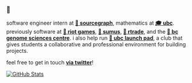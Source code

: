 ### 👋 

software engineer intern at [**🔎 sourcegraph**](https://bobheadxi.dev/sourcegraph), mathematics at [**🎓 ubc**](https://ubc.ca/). previously software at [**👊 riot games**](https://bobheadxi.dev/riot-games/), [**🏡 sumus**](https://bobheadxi.dev/sumus/), [**🚢 rtrade**](https://bobheadxi.dev/rtrade-techologies/), and the [**💊 bc genome sciences centre**](https://bobheadxi.dev/bcgsc/). i also help run [**🚀 ubc launch pad**](https://ubclaunchpad.com/), a club that gives students a collaborative and professional environment for building projects.

feel free to get in touch [**via twitter**](https://twitter.com/bobheadxi)!

[![GitHub Stats](https://github-readme-stats.vercel.app/api?username=bobheadxi&hide=stars,contribs&show_icons=true&hide_title=true&hide_rank=true&count_private=true&icon_color=5A85F3&include_all_commits=true)](https://bobheadxi.dev/open-source/)
